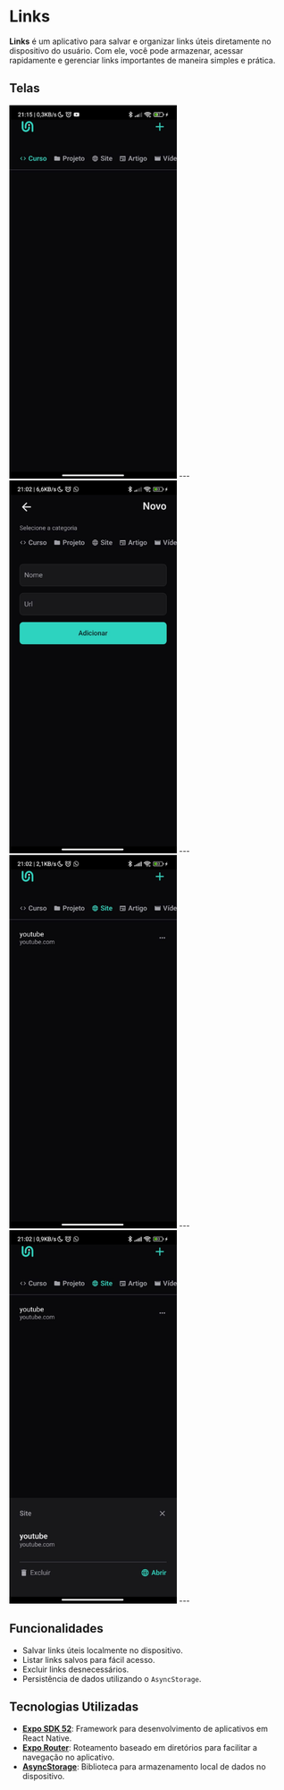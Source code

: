 # Links

**Links** é um aplicativo para salvar e organizar links úteis diretamente no dispositivo do usuário. Com ele, você pode armazenar, acessar rapidamente e gerenciar links importantes de maneira simples e prática.

## Telas
<img src="src/assets/Home.jpeg" alt="Tela Inicial" width="300" />
---
<img src="src/assets/saveLink.jpeg" alt="Salvar Link" width="300" />
---
<img src="src/assets/imageLinkSave.jpeg" alt="Link Salvo" width="300" />
---
<img src="src/assets/opeAndDel.jpeg" alt="Opções" width="300" />
---

## Funcionalidades

- Salvar links úteis localmente no dispositivo.
- Listar links salvos para fácil acesso.
- Excluir links desnecessários.
- Persistência de dados utilizando o `AsyncStorage`.

## Tecnologias Utilizadas

- **[Expo SDK 52](https://docs.expo.dev/)**: Framework para desenvolvimento de aplicativos em React Native.
- **[Expo Router](https://expo.github.io/router/docs)**: Roteamento baseado em diretórios para facilitar a navegação no aplicativo.
- **[AsyncStorage](https://react-native-async-storage.github.io/async-storage/)**: Biblioteca para armazenamento local de dados no dispositivo.

